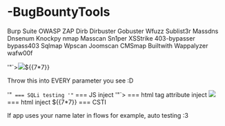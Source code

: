 # -BugBountyTools

Burp Suite
OWASP ZAP
Dirb
Dirbuster
Gobuster
Wfuzz
Sublist3r
Massdns
Dnsenum
Knockpy
nmap
Masscan
Sn1per
XSStrike
403-bypasser
bypass403
Sqlmap
Wpscan
Joomscan
CMSmap
Builtwith
Wappalyzer
wafw00f








'"`><img src=x>${{7*7}}

Throw this into EVERY parameter you see :D

'"` === SQLi testing
'"` === JS inject
'"`> === html tag attribute inject
<img src=x> === html inject
${{7*7}} === CSTI

If app uses your name later in flows for example, auto testing :3
